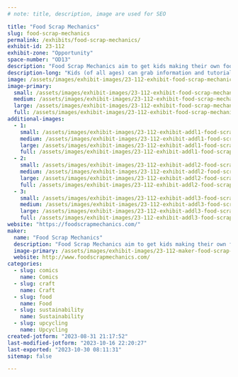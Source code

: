 ```yaml
---
# note: title, description, image are used for SEO

title: "Food Scrap Mechanics"
slug: food-scrap-mechanics
permalink: /exhibits/food-scrap-mechanics/
exhibit-id: 23-112
exhibit-zone: "Opportunity"
space-number: "OD13"
description: "Food Scrap Mechanics aim to get kids making their own food so they waste less and vermicompost more!"
description-long: "Kids (of all ages) can grab information and tutorials on fun food-making, how to turn a sale paper into a meal plan, grind eggshells for vermicomposting, and browse food instructions / recipes plus interactive tutorials on fun food-related stuff like how to reuse applesauce cups as measuring cups, peel broccoli, the Worm Bin Demo on making your own fertilizer (vermicomposting with food scraps, eggshells, and newspaper smells great, unlike its compost cousin). Try one of our make & takes like Candy Cane Reindeer or upcycling curled ribbon bows from scrap bags!"
image: /assets/images/exhibit-images/23-112-exhibit-food-scrap-mechanics-fsm-logo-tools-large.jpg
image-primary: 
  small: /assets/images/exhibit-images/23-112-exhibit-food-scrap-mechanics-fsm-logo-tools-small.jpg
  medium: /assets/images/exhibit-images/23-112-exhibit-food-scrap-mechanics-fsm-logo-tools-medium.jpg
  large: /assets/images/exhibit-images/23-112-exhibit-food-scrap-mechanics-fsm-logo-tools-large.jpg
  full: /assets/images/exhibit-images/23-112-exhibit-food-scrap-mechanics-fsm-logo-tools-full.jpg
additional-images: 
  - 1:
    small: /assets/images/exhibit-images/23-112-exhibit-addl1-food-scrap-mechanics-fsm-bows-and-deer-small.jpg
    medium: /assets/images/exhibit-images/23-112-exhibit-addl1-food-scrap-mechanics-fsm-bows-and-deer-medium.jpg
    large: /assets/images/exhibit-images/23-112-exhibit-addl1-food-scrap-mechanics-fsm-bows-and-deer-large.jpg
    full: /assets/images/exhibit-images/23-112-exhibit-addl1-food-scrap-mechanics-fsm-bows-and-deer-full.jpg
  - 2:
    small: /assets/images/exhibit-images/23-112-exhibit-addl2-food-scrap-mechanics-fsm-broccoli-and-applesauce-cups-small.jpg
    medium: /assets/images/exhibit-images/23-112-exhibit-addl2-food-scrap-mechanics-fsm-broccoli-and-applesauce-cups-medium.jpg
    large: /assets/images/exhibit-images/23-112-exhibit-addl2-food-scrap-mechanics-fsm-broccoli-and-applesauce-cups-large.jpg
    full: /assets/images/exhibit-images/23-112-exhibit-addl2-food-scrap-mechanics-fsm-broccoli-and-applesauce-cups-full.jpg
  - 3:
    small: /assets/images/exhibit-images/23-112-exhibit-addl3-food-scrap-mechanics-vermicomposting-smells-great-small.jpg
    medium: /assets/images/exhibit-images/23-112-exhibit-addl3-food-scrap-mechanics-vermicomposting-smells-great-medium.jpg
    large: /assets/images/exhibit-images/23-112-exhibit-addl3-food-scrap-mechanics-vermicomposting-smells-great-large.jpg
    full: /assets/images/exhibit-images/23-112-exhibit-addl3-food-scrap-mechanics-vermicomposting-smells-great-full.jpg
website: "https://foodscrapmechanics.com/"
maker: 
  name: "Food Scrap Mechanics"
  description: "Food Scrap Mechanics aim to get kids making their own food so they waste less and vermicompost more! Kid-ready food instructions / recipes plus tutorials on fun food-related stuff like how to reuse applesauce cups as measuring cups, peel broccoli, Worm Bin Demo on making your own fertilizer (vermicomposting with food scraps, eggshells, and newspaper smells great, unlike its compost cousin). Try one of our make & takes like Candy Cane Reindeer!"
  image-primary: /assets/images/exhibit-images/23-112-maker-food-scrap-mechanics-fsm-logo-medium.jpg
  website: http://www.foodscrapmechanics.com/
categories: 
  - slug: comics
    name: Comics
  - slug: craft
    name: Craft
  - slug: food
    name: Food
  - slug: sustainability
    name: Sustainability
  - slug: upcycling
    name: Upcycling
created-jotform: "2023-08-31 21:17:52"
last-modified-jotform: "2023-10-16 22:20:27"
last-exported: "2023-10-30 08:11:31"
sitemap: false

---
```

